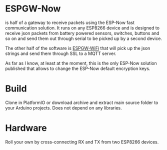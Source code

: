 # ESPGW-Now

is half of a gateway to receive packets using the ESP-Now fast communication solution.
It runs on any ESP8266 device and is designed to receive json packets from battery powered sensors, switches, buttons and so on and send them out through serial to be picked up by a second device.

The other half of the software is <a href="https://github.com/cctweaker/ESPGW-WiFi">ESPGW-WiFi</a> that will pick up the json strings and send them through SSL to a MQTT server.

As far as I know, at least at the moment, this is the only ESP-Now solution published that allows to change the ESP-Now default encryption keys.

# Build
Clone in PlatformIO or download archive and extract main source folder to your Arduino projects.
Does not depend on any libraries.

# Hardware
Roll your own by cross-connecting RX and TX from two ESP8266 devices.